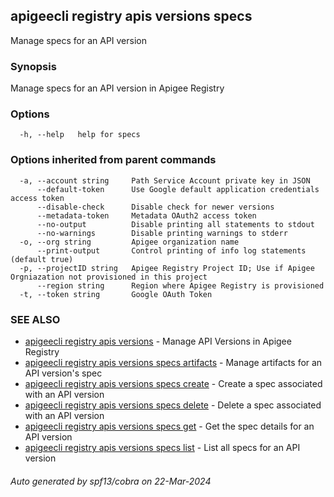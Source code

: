 ## apigeecli registry apis versions specs

Manage specs for an API version

### Synopsis

Manage specs for an API version in Apigee Registry

### Options

```
  -h, --help   help for specs
```

### Options inherited from parent commands

```
  -a, --account string     Path Service Account private key in JSON
      --default-token      Use Google default application credentials access token
      --disable-check      Disable check for newer versions
      --metadata-token     Metadata OAuth2 access token
      --no-output          Disable printing all statements to stdout
      --no-warnings        Disable printing warnings to stderr
  -o, --org string         Apigee organization name
      --print-output       Control printing of info log statements (default true)
  -p, --projectID string   Apigee Registry Project ID; Use if Apigee Orgniazation not provisioned in this project
      --region string      Region where Apigee Registry is provisioned
  -t, --token string       Google OAuth Token
```

### SEE ALSO

* [apigeecli registry apis versions](apigeecli_registry_apis_versions.md)	 - Manage API Versions in Apigee Registry
* [apigeecli registry apis versions specs artifacts](apigeecli_registry_apis_versions_specs_artifacts.md)	 - Manage artifacts for an API version's spec
* [apigeecli registry apis versions specs create](apigeecli_registry_apis_versions_specs_create.md)	 - Create a spec associated with an API version
* [apigeecli registry apis versions specs delete](apigeecli_registry_apis_versions_specs_delete.md)	 - Delete a spec associated with an API version
* [apigeecli registry apis versions specs get](apigeecli_registry_apis_versions_specs_get.md)	 - Get the spec details for an API version
* [apigeecli registry apis versions specs list](apigeecli_registry_apis_versions_specs_list.md)	 - List all specs for an API version

###### Auto generated by spf13/cobra on 22-Mar-2024

